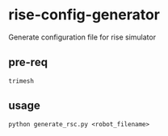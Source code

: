# rise-config-generator
Generate configuration file for rise simulator

## pre-req
`trimesh`

## usage
`python generate_rsc.py <robot_filename>`